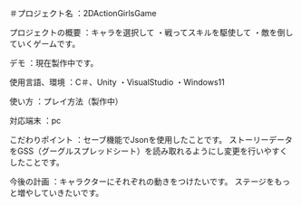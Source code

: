 ＃プロジェクト名
：2DActionGirlsGame


プロジェクトの概要
：キャラを選択して
・戦ってスキルを駆使して
・敵を倒していくゲームです。

デモ
：現在製作中です。

使用言語、環境
：C＃、Unity
・VisualStudio
・Windows11

使い方
：プレイ方法（製作中）

対応端末
：pc

こだわりポイント
：セーブ機能でJsonを使用したことです。
ストーリーデータをGSS（グーグルスプレッドシート）を読み取れるようにし変更を行いやすくしたことです。

今後の計画
：キャラクターにそれぞれの動きをつけたいです。
ステージをもっと増やしていきたいです。

